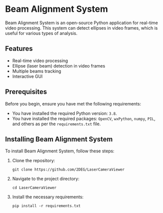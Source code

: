 # Beam Alignment System

Beam Alignment System is an open-source Python application for real-time video processing. This system can detect ellipses in video frames, which is useful for various types of analysis. 

## Features

- Real-time video processing
- Ellipse (laser beam) detection in video frames
- Multiple beams tracking 
- Interactive GUI

## Prerequisites

Before you begin, ensure you have met the following requirements:

- You have installed the required Python version: `3.8`.
- You have installed the required packages: `OpenCV`, `wxPython`, `numpy`, `PIL`, and others as per the `requirements.txt` file.

## Installing Beam Alignment System

To install Beam Alignment System, follow these steps:

1. Clone the repository:

    ```
    git clone https://github.com/2DEG/LaserCameraViewer
    ```

2. Navigate to the project directory:

    ```
    cd LaserCameraViewer
    ```

3. Install the necessary requirements:

    ```
    pip install -r requirements.txt
    ```

